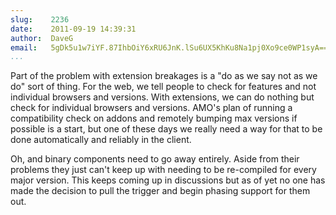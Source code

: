 ```yaml
---
slug:    2236
date:    2011-09-19 14:39:31
author:  DaveG
email:   5gDk5u1w7iYF.87IhbOiY6xRU6JnK.lSu6UX5KhKu8Na1pj0Xo9ce0WP1syA==
...
```


Part of the problem with extension breakages is a "do as we say not as
we do" sort of thing. For the web, we tell people to check for
features and not individual browsers and versions. With extensions, we
can do nothing but check for individual browsers and versions. AMO's
plan of running a compatibility check on addons and remotely bumping
max versions if possible is a start, but one of these days we really
need a way for that to be done automatically and reliably in the
client.

Oh, and binary components need to go away entirely. Aside from their
problems they just can't keep up with needing to be re-compiled for
every major version. This keeps coming up in discussions but as of yet
no one has made the decision to pull the trigger and begin phasing
support for them out.
